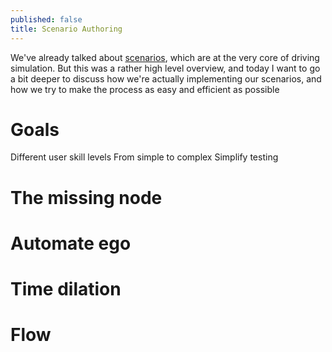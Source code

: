 ```yaml
---
published: false
title: Scenario Authoring
---
```

We've already talked about [scenarios](/scenarios), which are at the very core of driving simulation. But this was a rather high level overview, and today I want to go a bit deeper to discuss how we're actually implementing our scenarios, and how we try to make the process as easy and efficient as possible

# Goals

Different user skill levels
From simple to complex
Simplify testing

# The missing node

# Automate ego

# Time dilation

# Flow
